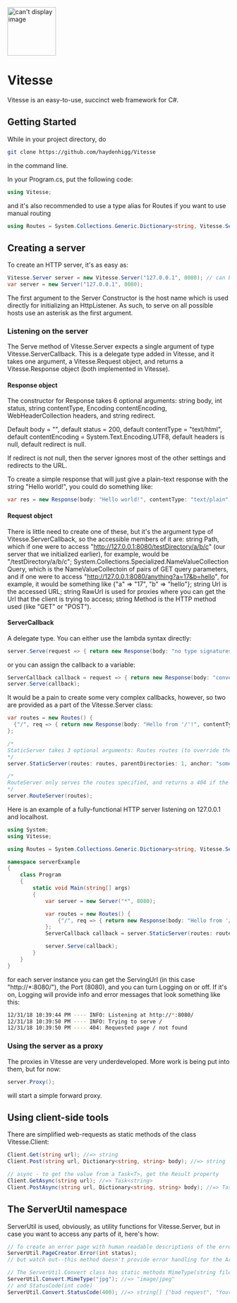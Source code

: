 <img src="https://higgy.s3.amazonaws.com/images/v_italic.jpg" alt="can't display image" width="110"></img>

# Vitesse

Vitesse is an easy-to-use, succinct web framework for C#.

## Getting Started

While in your project directory, do
```bash
git clone https://github.com/haydenhigg/Vitesse
```
in the command line.

In your Program.cs, put the following code:
```cs
using Vitesse;
```
and it's also recommended to use a type alias for Routes if you want to use manual routing
```cs
using Routes = System.Collections.Generic.Dictionary<string, Vitesse.ServerCallback>;
```

## Creating a server

To create an HTTP server, it's as easy as:
```cs
Vitesse.Server server = new Vitesse.Server("127.0.0.1", 8080); // can be shortened to ->
var server = new Server("127.0.0.1", 8080);
```
The first argument to the Server Constructor is the host name which is used directly for initializing an HttpListener. As such, to serve on all possible hosts use an asterisk as the first argument.

### Listening on the server

The Serve method of Vitesse.Server expects a single argument of type Vitesse.ServerCallback. This is a delegate type added in Vitesse, and it takes one argument, a Vitesse.Request object, and returns a Vitesse.Response object (both implemented in Vitesse).

#### Response object
The constructor for Response takes 6 optional arguments: string body, int status, string contentType, Encoding contentEncoding, WebHeaderCollection headers, and string redirect.

Default body = "",
default status = 200,
default contentType = "text/html",
default contentEncoding = System.Text.Encoding.UTF8,
default headers is null,
default redirect is null.

If redirect is not null, then the server ignores most of the other settings and redirects to the URL.

To create a simple response that will just give a plain-text response with the string "Hello world!", you could do something like:
```cs
var res = new Response(body: "Hello world!", contentType: "text/plain");
```

#### Request object
There is little need to create one of these, but it's the argument type of Vitesse.ServerCallback, so the accessible members of it are: string Path, which if one were to access "http://127.0.0.1:8080/testDirectory/a/b/c" (our server that we initialized earlier), for example, would be "/testDirectory/a/b/c"; System.Collections.Specialized.NameValueCollection Query, which is the NameValueCollectoin of pairs of GET query parameters, and if one were to access "http://127.0.0.1:8080/anything?a=17&b=hello", for example, it would be something like {"a" => "17", "b" => "hello"}; string Url is the accessed URL; string RawUrl is used for proxies where you can get the Url that the client is trying to access; string Method is the HTTP method used (like "GET" or "POST").

#### ServerCallback
A delegate type. You can either use the lambda syntax directly:
```cs
server.Serve(request => { return new Response(body: "no type signatures needed!"); });
```
or you can assign the callback to a variable:
```cs
ServerCallback callback = request => { return new Response(body: "convenient delegate if I do say so myself"); });
server.Serve(callback);
```
It would be a pain to create some very complex callbacks, however, so two are provided as a part of the Vitesse.Server class:
```cs
var routes = new Routes() {
  {"/", req => { return new Response(body: "Hello from '/'!", contentType: "text/plain"); }}
};

/*
StaticServer takes 3 optional arguments: Routes routes (to override the static file response), int parentDirectories (to specify how many directories above the current one to start searching for files), and string anchor (default is "index.html"; the file that will be served at "/"). If a route is not specified in routes, then the file that is specified will be served, and if it doesn't exist then the callback will return a 404.
*/
server.StaticServer(routes: routes, parentDirectories: 1, anchor: "someDefaultFile.html");

/*
RouteServer only serves the routes specified, and returns a 404 if the route is not handled in routes.
*/
server.RouteServer(routes);
```
Here is an example of a fully-functional HTTP server listening on 127.0.0.1 and localhost.
```cs
using System;
using Vitesse;

using Routes = System.Collections.Generic.Dictionary<string, Vitesse.ServerCallback>;

namespace serverExample
{
    class Program
    {
        static void Main(string[] args)
        {
            var server = new Server("*", 8080);

            var routes = new Routes() {
                {"/", req => { return new Response(body: "Hello from '/'!"); }}
            };
            ServerCallback callback = server.StaticServer(routes: routes, parentDirectories: 3);

            server.Serve(callback);
        }
    }
}
```
for each server instance you can get the ServingUrl (in this case "http://\*:8080/"), the Port (8080), and you can turn Logging on or off. If it's on, Logging will provide info and error messages that look something like this:
```bash
12/31/18 10:39:44 PM ---- INFO: Listening at http://*:8080/
12/31/18 10:39:50 PM ---- INFO: Trying to serve /
12/31/18 10:39:50 PM ---- 404: Requested page / not found
```

### Using the server as a proxy
The proxies in Vitesse are very underdeveloped. More work is being put into them, but for now:
```cs
server.Proxy();
```
will start a simple forward proxy.

## Using client-side tools
There are simplified web-requests as static methods of the class Vitesse.Client:
```cs
Client.Get(string url); //=> string
Client.Post(string url, Dictionary<string, string> body); //=> string

// async - to get the value from a Task<T>, get the Result property
Client.GetAsync(string url); //=> Task<string>
Client.PostAsync(string url, Dictionary<string, string> body); //=> Task<string>
```

## The ServerUtil namespace
ServerUtil is used, obviously, as utility functions for Vitesse.Server, but in case you want to access any parts of it, here's how:
```cs
// To create an error page with human readable descriptions of the error, do
ServerUtil.PageCreator.Error(int status);
// but watch out--this method doesn't provide error handling for the ArgumentError thrown if an unknown status is given.

// The ServerUtil.Convert class has static methods MimeType(string fileExtension)
ServerUtil.Convert.MimeType("jpg"); //=> "image/jpeg"
// and StatusCode(int code)
ServerUtil.Convert.StatusCode(400); //=> string[] {"bad request", "Your request was not in the proper form (or was otherwise inherently unreadable)."}
